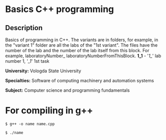 # Basics C++ programming

## Description
Basics of programming in C++. The variants are in folders, for example, in the "variant 1" folder are 
all the labs of the "1st variant". The files have the number of the lab and the number of the lab itself 
from this block. For example, laboratoryNumber_ laboratoryNumberFromThisBlock. **1_1** - '*1_*' lab number 1, '*_1*' 1st task  

**University:** Vologda State University

**Specialties:** Software of computing machinery and automation systems

**Subject:** Computer science and programming fundamentals



# For compiling in g++

`$ g++ -o name name.cpp`

`$ ./name`

